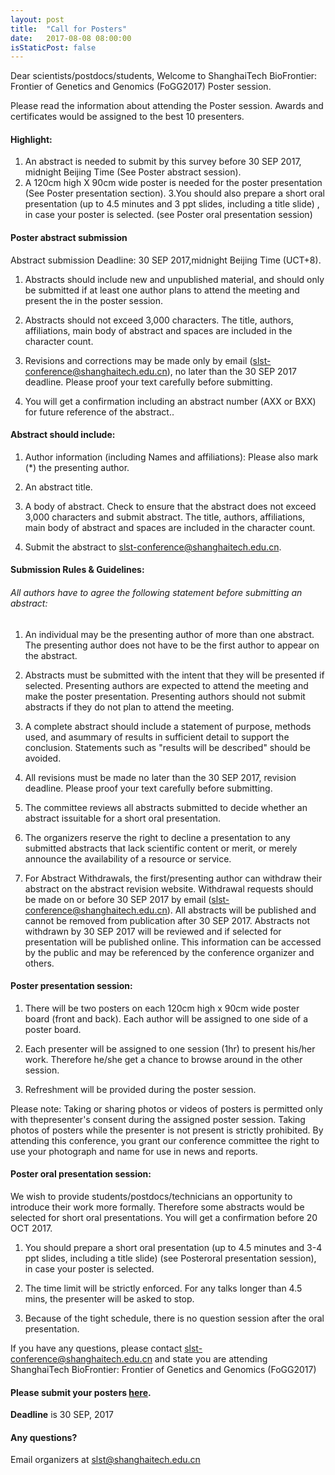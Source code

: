 ```yaml
---
layout: post
title:  "Call for Posters"
date:   2017-08-08 08:00:00
isStaticPost: false
---
```


Dear scientists/postdocs/students, Welcome to ShanghaiTech BioFrontier: Frontier of Genetics and Genomics (FoGG2017) Poster session.

Please read the information about attending the Poster session. Awards and certificates would be assigned to the best 10 presenters. 

#### Highlight:
1. An abstract is needed to submit by this survey before 30 SEP 2017, midnight Beijing Time (See Poster abstract session).
2. A 120cm high X 90cm wide poster is needed for the poster presentation (See Poster presentation section).
3.You should also prepare a short oral presentation (up to 4.5 minutes and 3 ppt slides, including a title slide) , in case your poster is selected. (see Poster oral presentation session)

#### Poster abstract submission

Abstract submission Deadline: 30 SEP 2017,midnight Beijing Time (UCT+8). 

1. Abstracts should include new and unpublished material, and should only be submitted if at least one author plans to attend the meeting and present the in the poster session.

2. Abstracts should not exceed 3,000 characters. The title, authors, affiliations, main body of abstract and spaces are included in the character count.

3. Revisions and corrections may be made only by email (slst-conference@shanghaitech.edu.cn), no later than the 30 SEP 2017 deadline. Please proof your text carefully before submitting.

4. You will get a confirmation including an abstract number (AXX or BXX) for future reference of the abstract.. 

#### Abstract should include:

1. Author information (including Names and affiliations): Please also mark (*) the presenting author.

2. An abstract title.

3. A body of abstract. Check to ensure that the abstract does not exceed 3,000 characters and submit abstract. The title, authors, affiliations, main body of abstract and spaces are included in the character count.

4. Submit the abstract to slst-conference@shanghaitech.edu.cn. 

#### Submission Rules & Guidelines: 

###### All authors have to agree the following statement before submitting an abstract:

1. An individual may be the presenting author of more than one abstract. The presenting author does not have to be the first author to appear on the abstract.

2. Abstracts must be submitted with the intent that they will be presented if selected. Presenting authors are expected to attend the meeting and make the poster presentation. Presenting authors should not submit abstracts if they do not plan to attend the meeting.

3. A complete abstract should include a statement of purpose, methods used, and asummary of results in sufficient detail to support the conclusion. Statements such as "results will be described" should be avoided.

4. All revisions must be made no later than the 30 SEP 2017, revision deadline. Please proof your text carefully before submitting.

5. The committee reviews all abstracts submitted to decide whether an abstract issuitable for a short oral presentation.

6. The organizers reserve the right to decline a presentation to any submitted abstracts that lack scientific content or merit, or merely announce the availability of a resource or service.

7. For Abstract Withdrawals, the first/presenting author can withdraw their abstract on the abstract revision website. Withdrawal requests should be made on or before 30 SEP 2017 by email (slst-conference@shanghaitech.edu.cn). All abstracts will be published and cannot be removed from publication after 30 SEP 2017. Abstracts not withdrawn by 30 SEP 2017 will be reviewed and if selected for presentation will be published online. This information can be accessed by the public and may be referenced by the conference organizer and others. 

#### Poster presentation session: 
1. There will be two posters on each 120cm high x 90cm wide poster board (front and back). Each author will be assigned to one side of a poster board. 

2. Each presenter will be assigned to one session (1hr) to present his/her work. Therefore he/she get a chance to browse around in the other session.

3. Refreshment will be provided during the poster session. 

Please note: Taking or sharing photos or videos of posters is permitted only with thepresenter's consent during the assigned poster session. Taking photos of posters while the presenter is not present is strictly prohibited. By attending this conference, you grant our conference committee the right to use your photograph and name for use in news and reports. 


#### Poster oral presentation session:

We wish to provide students/postdocs/technicians an opportunity to introduce their work more formally. Therefore some abstracts would be selected for short oral presentations. You will get a confirmation before 20 OCT 2017.

1. You should prepare a short oral presentation (up to 4.5 minutes and 3-4 ppt slides, including a title slide) (see Posteroral presentation session), in case your poster is selected.

2. The time limit will be strictly enforced. For any talks longer than 4.5 mins, the presenter will be asked to stop.

3. Because of the tight schedule, there is no question session after the oral presentation. 

If you have any questions, please contact slst-conference@shanghaitech.edu.cn and state you are attending ShanghaiTech BioFrontier: Frontier of Genetics and Genomics (FoGG2017)

#### Please submit your posters [here](https://www.sojump.hk/jq/15699914.aspx).
__Deadline__ is 30 SEP, 2017

#### Any questions? 
Email organizers at [slst@shanghaitech.edu.cn](mailto:slst@shanghaitech.edu.cn)
